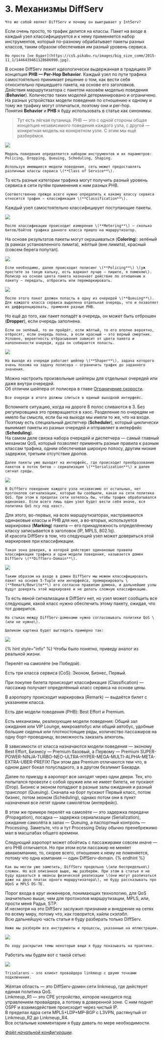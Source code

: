 # 3. Механизмы DiffServ

```text
Что же собой являет DiffServ и почему он выигрывает у IntServ?  
```

Если очень просто, то трафик делится на классы. Пакет на входе в каждый узел классифицируется и к нему применяется набор инструментов, который по-разному обрабатывает пакеты разных классов, таким образом обеспечивая им разный уровень сервиса.

```text
Но просто [не будет](https://cs5.pikabu.ru/images/big_size_comm/2015-11_1/1446439461128686990.jpg).  
```

В основе DiffServ лежит идеологически выдержанная в традициях IP концепция **PHB — Per-Hop Behavior**. Каждый узел по пути трафика самостоятельно принимает решение о том, как вести себя относительно пришедшего пакета, на основе его заголовков.  
Действия маршрутизатора с пакетом назовём моделью поведения \(**Behavior**\). Количество таких моделей детерминировано и ограничено. На разных устройствах модели поведения по отношению к одному и тому же трафику могут отличаться, поэтому они и per-hop.  
Понятия **Behavior** и **PHB** я буду использовать в статье как синонимы.

> Тут есть лёгкая путаница. PHB — это с одной стороны общая концепция независимого поведения каждого узла, с другой — конкретная модель на конкретном узле. С этим мы ещё разберёмся.

![](../.gitbook/assets/image%20%2866%29.png)

```text
Модель поведения определяется набором инструментов и их параметров: Policing, Dropping, Queuing, Scheduling, Shaping.  

Используя имеющиеся модели поведения, сеть может предоставлять различные классы сервиса \(**Class of Service**\).   
```

То есть разные категории трафика могут получить разный уровень сервиса в сети путём применения к ним разных PHB.

```text
Соответственно прежде всего нужно определить к какому классу сервиса относится трафик — классификация \(**Classification**\).  
```

Каждый узел самостоятельно классифицирует поступающие пакеты.

![](../.gitbook/assets/image%20%28159%29.png)

```text
После классификации происходит измерение \(**Metering**\) — сколько битов/байтов трафика данного класса пришло на маршрутизатор.  
```

На основе результатов пакеты могут окрашиваться \(**Coloring**\): зелёный \(в рамках установленного лимита\), жёлтый \(вне лимита\), красный \(совсем берега попутал\).

![](../.gitbook/assets/image%20%28149%29.png)

```text
Если необходимо, далее происходит полисинг \(**Policing**\) \(уж простите за такую кальку, есть вариант лучше — пишите, я поменяю\). Полисер на основе цвета пакета назначает действие по отношению к пакету — передать, отбросить или перемаркировать.
```

![](../.gitbook/assets/image%20%2816%29.png)

```text
После этого пакет должен попасть в одну из очередей \(**Queuing**\). Для каждого класса сервиса выделена отдельная очередь, что и позволяет их дифференцировать, применяя разные PHB.  
```

Но ещё до того, как пакет попадёт в очередь, он может быть отброшен \(**Dropper**\), если очередь заполнена.

```text
Если он зелёный, то он пройдёт, если жёлтый, то его вполне вероятно, отбросят, если очередь полна, а если красный — это верный смертник. Условно, вероятность отбрасывания зависит от цвета пакета и наполненности очереди, куда он собирается попасть.
```

![](../.gitbook/assets/image%20%2820%29.png)

```text
На выходе из очереди работает шейпер \(**Shaper**\), задача которого очень похожа на задачу полисера — ограничить трафик до заданного значения.   
```

Можно настроить произвольные шейперы для отдельных очередей или даже внутри очередей.  
Об отличии шейпера от полисера в главе [Ограничение скорости](8.-ogranichenie-skorosti/sheiping-protiv-polisinga.md).

```text
Все очереди в итоге должны слиться в единый выходной интерфейс.   
```

Вспомните ситуацию, когда на дороге 8 полос сливаются в 3. Без регулировщика это превращается в хаос. Разделение по очередям не имело бы смысла, если бы на выходе мы имели то же, что на входе.  
Поэтому есть специальный диспетчер \(**Scheduler**\), который циклически вынимает пакеты из разных очередей и отправляет в интерфейс \(**Scheduling**\).  
На самом деле связка набора очередей и диспетчера — самый главный механизм QoS, который позволяет применять разные правила к разным классам трафика, одним обеспечивая широкую полосу, другим низкие задержки, третьим отсутствие дропов.

```text
Далее пакеты уже выходят на интерфейс, где происходит преобразование пакетов в поток битов — сериализация \(**Serialization**\) и далее сигнал среды.
```

![](../.gitbook/assets/image%20%28162%29.png)

```text
В DiffServ поведение каждого узла независимо от остальных, нет протоколов сигнализации, которые бы сообщили, какая на сети политика QoS. При этом в пределах сети хотелось бы, чтобы трафик обрабатывался одинаково. Если всего лишь один узел будет вести себя иначе, вся политика QoS псу под хвост.  
```

Для этого, во-первых, на всех маршрутизаторах, настраиваются одинаковые классы и PHB для них, а во-вторых, используется маркировка \(**Marking**\) пакета — его принадлежность определённому классу записывается в заголовок \(IP, MPLS, 802.1q\).  
И красота DiffServ в том, что следующий узел может довериться этой маркировке при классификации.

```text
Такая зона доверия, в которой действуют одинаковые правила классификации трафика и одни модели поведения, называется домен DiffServ \(**DiffServ-Domain**\).
```

![](../.gitbook/assets/image%20%2839%29.png)

```text
Таким образом на входе в домен DiffServ мы можем классифицировать пакет на основе 5-Tuple или интерфейса, промаркировать \(**Remark/Rewrite**\) его согласно правилам домена, и дальнейшие узлы будут доверять этой маркировке и не делать сложную классификацию.  
```

То есть явной сигнализации в DiffServ нет, но узел может сообщить все следующим, какой класс нужно обеспечить этому пакету, ожидая, что тот доверится.

```text
На стыках между DiffServ-доменами нужно согласовывать политики QoS \(или не нужно\).  

Целиком картина будет выглядеть примерно так:
```

![](../.gitbook/assets/image%20%2830%29.png)

{% hint style="info" %}
Чтобы было понятно, приведу аналог из реальной жизни.

Перелёт на самолёте \(не Победой\).

Есть три класса сервиса \(CoS\): Эконом, Бизнес, Первый.

При покупке билета происходит классификация \(Classification\) — пассажир получает определённый класс сервиса на основе цены.

В аэропорту происходит маркировка \(Remark\) — выдаётся билет с указанием класса.

Есть две модели поведения \(PHB\): Best Effort и Premium.

Есть механизмы, реализующие модели поведения: Общий зал ожидания или VIP Lounge, микроавтобус или общий автобус, удобные большие сиденья или плотностоящие ряды, количество пассажиров на одну борт-проводницу, возможность заказать алкоголь.

В зависимости от класса назначаются модели поведения — эконому Best Effort, Бизнесу — Premium базовый, а Первому — Premium SUPER-POWER-NINJA-TURBO-NEO-ULTRA-HYPER-MEGA-MULTI-ALPHA-META-EXTRA-UBER-PREFIX! При этом два Premium отличаются тем что, в одном дают бокал полусладкого, а в другом безлимит Бакарди.

Далее по приезду в аэропорт все заходят через одни двери. Тех, кто попытался провезти с собой оружие или не имеет билета, не пускают \(Drop\). Бизнес и эконом попадают в разные залы ожидания и разный транспорт \(Queuing\). Сначала на борт пускают Первый класс, потом бизнес, потом эконом \(Scheduling\), однако потом они в пункт назначения все летят одним самолётом \(интерфейс\).

В этом же примере перелёт на самолёте — это задержка передачи \(Propagation\), посадка — задержка сериализации \(Serialization\), ожидание самолёта в залах — Queuing, а паспортный контроль — Processing. Заметьте, что и тут Processing Delay обычно пренебрежимо мал в масштабах общего времени.

Следующий аэропорт может обойтись с пассажирами совсем иначе — его PHB отличается. Но при этом если пассажир не меняет авиакомпанию, то, скорее всего, отношение к нему не поменяется, потому что одна компания — один DiffServ-domain.
{% endhint %}

```text
Как вы могли уже заметить, DiffServ предельно \(или беспредельно\) сложен. Но всё описанное выше, мы разберём. При этом в статье я не буду вдаваться в нюансы физической реализации \(они могут различаться даже на двух платах одного маршрутизатора\), не буду рассказывать про HQoS и MPLS DS-TE.  
```

Порог входа в круг инженеров, понимающих технологию, для QoS значительно выше, чем для протоколов маршрутизации, MPLS, или, прости меня Радья, STP.  
И несмотря на это DiffServ заслужил признание и внедрение на сетях по всему миру, потому что, как говорится, хайли скэлэбл.  
Всю дальнейшую часть статьи я буду разбирать только DiffServ.

```text
Ниже мы разберём все инструменты и процессы, указанные на иллюстрации.
```

![](../.gitbook/assets/image%20%28105%29.png)

```text
По ходу раскрытия темы некоторые вещи я буду показывать на практике.  
```

Работать мы будем вот с такой сетью:

![](../.gitbook/assets/image%20%28174%29.png)

```text
Trisolarans — это клиент провайдера linkmeup с двумя точками подключения.  
```

Жёлтая область — это DiffServ-домен сети linkmeup, где действует единая политика QoS.  
Linkmeup\_R1 — это CPE устройство, которое находится под управлением провайдера, а потому в доверенной зоне. С ним поднят OSPF и взаимодействие происходит через чистый IP.  
В пределах ядра сети MPLS+LDP+MP-BGP с L3VPN, растянутый от Linkmeup\_R2 до Linkmeup\_R4.  
Все остальные комментарии я буду давать по мере необходимости.

[_Файл начальной конфигурации_](https://docs.google.com/document/d/e/2PACX-1vRmqX4Zn20LhoAj-cmlZJq9XIB3YCE6VVgrh0Fa1E3cCW22R2S2xM4xIZu4PiTjBFvqulNLilmoaH7J/pub).


